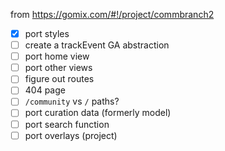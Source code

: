 from https://gomix.com/#!/project/commbranch2

- [x] port styles
- [ ] create a trackEvent GA abstraction
- [ ] port home view
- [ ] port other views
- [ ] figure out routes
- [ ] 404 page
- [ ] `/community` vs `/` paths?
- [ ] port curation data (formerly model)
- [ ] port search function
- [ ] port overlays (project)
